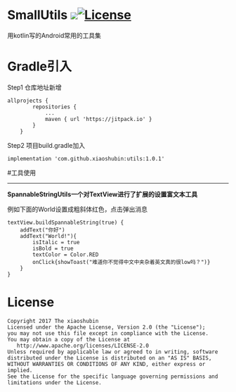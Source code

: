 # SmallUtils  [![](https://jitpack.io/v/xiaoshubin/utils.svg)](https://jitpack.io/#xiaoshubin/utils)[![License](https://img.shields.io/badge/license-Apache%202-green.svg)](https://www.apache.org/licenses/LICENSE-2.0)

用kotlin写的Android常用的工具集

# Gradle引入

Step1 仓库地址新增

```
allprojects {
        repositories {
            ...
            maven { url 'https://jitpack.io' }
        }
    }
```

Step2 项目build.gradle加入

```
implementation 'com.github.xiaoshubin:utils:1.0.1'
```

#工具使用 

--------

**SpannableStringUtils一个对TextView进行了扩展的设置富文本工具**

例如下面的World设置成粗斜体红色，点击弹出消息

```
textView.buildSpannableString(true) {  
    addText("你好")  
    addText("World!"){ 
        isItalic = true
        isBold = true
        textColor = Color.RED
        onClick{showToast("难道你不觉得中文中夹杂着英文真的很low吗？")}  
    }
}
```

# License

```
Copyright 2017 The xiaoshubin
Licensed under the Apache License, Version 2.0 (the "License");
you may not use this file except in compliance with the License.
You may obtain a copy of the License at
   http://www.apache.org/licenses/LICENSE-2.0
Unless required by applicable law or agreed to in writing, software
distributed under the License is distributed on an "AS IS" BASIS,
WITHOUT WARRANTIES OR CONDITIONS OF ANY KIND, either express or implied.
See the License for the specific language governing permissions and
limitations under the License.
```
